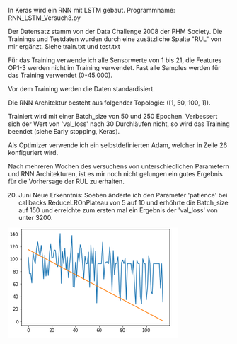 In Keras wird ein RNN mit LSTM gebaut. Programmname: RNN_LSTM_Versuch3.py

Der Datensatz stamm von der Data Challenge 2008 der PHM Society.
Die Trainings und Testdaten wurden durch eine zusätzliche Spalte "RUL" von mir ergänzt.
Siehe train.txt und test.txt


Für das Training verwende ich alle Sensorwerte von 1 bis 21, die Features OP1-3 werden nicht im Training verwendet.
Fast alle Samples werden für das Training verwendet (0-45.000).

Vor dem Training werden die Daten standardisiert.

Die RNN Architektur besteht aus folgender Topologie: ([1, 50, 100, 1]).

Trainiert wird mit einer Batch_size von 50 und 250 Epochen. Verbessert sich der Wert von 'val_loss' nach 30 Durchläufen nicht, so
wird das Training beendet (siehe Early stopping, Keras).

Als Optimizer verwende ich ein selbstdefinierten Adam, welcher in Zeile 26 konfiguriert wird.



Nach mehreren Wochen des versuchens von unterschiedlichen Parametern und RNN Architekturen, ist es mir noch nicht gelungen ein gutes Ergebnis für die Vorhersage der RUL zu erhalten.


20. Juni
Neue Erkenntnis:
Soeben änderte ich den Parameter 'patience' bei callbacks.ReduceLROnPlateau von 5 auf 10 und erhöhrte die Batch_size auf 150
und erreichte zum ersten mal ein Ergebnis der 'val_loss' von unter 3200.

![alt text](rnn_versuch3.png "Resultat")
